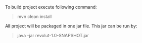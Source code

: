 To build project execute following command: 
>mvn clean install 

All project will be packaged in one jar file.
This jar can be run by: 
> java -jar revolut-1.0-SNAPSHOT.jar

